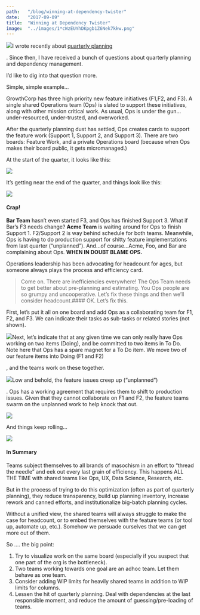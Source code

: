 ```yaml
---
path:	"/blog/winning-at-dependency-twister"
date:	"2017-09-09"
title:	"Winning at Dependency Twister"
image:	"../images/1*cWzEUYhDKpgb1Z6Nek7kkw.png"
---
```


![](../images/1*cWzEUYhDKpgb1Z6Nek7kkw.png)I wrote recently about [quarterly planning](https://hackernoon.com/surviving-quarterly-planning-7d571fb5b034)

. Since then, I have received a bunch of questions about quarterly planning and dependency management.

I’d like to dig into that question more.

Simple, simple example…

GrowthCorp has three high priority new feature initiatives (F1,F2, and F3). A single shared Operations team (Ops) is slated to support these initiatives, along with other mission critical work. As usual, Ops is under the gun… under-resourced, under-trusted, and overworked.

After the quarterly planning dust has settled, Ops creates cards to support the feature work (Support 1, Support 2, and Support 3). There are two boards: Feature Work, and a private Operations board (because when Ops makes their board public, it gets micromanaged.)

At the start of the quarter, it looks like this:

![](../images/1*5By3UxjfpsJG5Lb_Vo8ROw.png)

It’s getting near the end of the quarter, and things look like this:

![](../images/1*ol30FgQWMqwRvDtZaMmA-w.png)

#### **Crap!**

**Bar Team** hasn’t even started F3, and Ops has finished Support 3. What if Bar’s F3 needs change? **Acme Team** is waiting around for Ops to finish Support 1. F2/Support 2 is way behind schedule for both teams. Meanwhile, Ops is having to do production support for shitty feature implementations from last quarter (“unplanned”). And…of course…Acme, Foo, and Bar are complaining about Ops. **WHEN IN DOUBT BLAME OPS.**

Operations leadership has been advocating for headcount for ages, but someone always plays the process and efficiency card.


> Come on. There are inefficiencies everywhere! The Ops Team needs to get better about pre-planning and estimating. You Ops people are so grumpy and uncooperative. Let’s fix these things and then we’ll consider headcount.#### OK. Let’s fix this.

First, let’s put it all on one board and add Ops as a collaborating team for F1, F2, and F3. We can indicate their tasks as sub-tasks or related stories (not shown).

![](../images/1*6W-JDC36wTh4y2Xrcd0LHA.png)Next, let’s indicate that at any given time we can only really have Ops working on two items (Doing), and be committed to two items in To Do. Note here that Ops has a spare magnet for a To Do item. We move two of our feature items into Doing (F1 and F2)

, and the teams work on these together.

![](../images/1*cF0jaTuDp8f78iTqEb6CQg.png)Low and behold, the feature issues creep up (“unplanned”)

. Ops has a working agreement that requires them to shift to production issues. Given that they cannot collaborate on F1 and F2, the feature teams swarm on the unplanned work to help knock that out.

![](../images/1*Cy-rQRV_RsztXPhHH9pTag.png)

And things keep rolling…

![](../images/1*zOtJQSdolPN2j-7cZZhiZw.png)

#### In Summary

Teams subject themselves to all brands of masochism in an effort to “thread the needle” and eek out every last grain of efficiency. This happens ALL THE TIME with shared teams like Ops, UX, Data Science, Research, etc.

But in the process of trying to do this optimization (often as part of quarterly planning), they reduce transparency, build up planning inventory, increase rework and canned efforts, and institutionalize big-batch planning cycles.

Without a unified view, the shared teams will always struggle to make the case for headcount, or to embed themselves with the feature teams (or tool up, automate up, etc.). Somehow we persuade ourselves that we can get more out of them.

So …. the big point:

1. Try to visualize work on the same board (especially if you suspect that one part of the org is the bottleneck).
2. Two teams working towards one goal are an adhoc team. Let them behave as one team.
3. Consider adding WIP limits for heavily shared teams in addition to WIP limits for columns.
4. Lessen the hit of quarterly planning. Deal with dependencies at the last responsible moment, and reduce the amount of guessing/pre-loading of teams.
